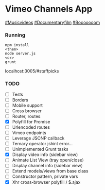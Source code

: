 # Vimeo Channels App
[#Musicvideos](http://vimeo.ianjohnson.co/#musicvideos)
[#Documentaryfilm](http://vimeo.ianjohnson.co/#documentaryfilm)
[#Booooooom](http://vimeo.ianjohnson.co/#booooooom)


### Running
```
npm install
<then>
node server.js
<or>
grunt
```
localhost:3005/#staffpicks

### TODO
- [ ] Tests
- [ ] Borders
- [ ] Mobile support
- [ ] Cross browser
- [ ] Router, routes
- [x] Polyfill for Promise
- [ ] Urlencoded routes
- [ ] Vimeo endpoints
- [ ] Leverage JSONP callback
- [ ] Ternary operator jshint error...
- [ ] Unimplemented Grunt tasks
- [x] Display video info (sidebar view)
- [ ] Animate List View (tray open/close)
- [ ] Display channel info (sidebar view)
- [ ] Extend models/views from base class
- [ ] Constructor pattern, private vars
- [x] Xhr cross-browser polyfill / $.ajax 

